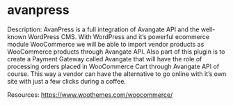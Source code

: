 # avanpress

Description:
AvanPress is a full integration of Avangate API and the well-known WordPress CMS.
With WordPress and  it’s powerful ecommerce module WooCommerce we will be able to
import vendor products as WooCommerce products through Avangate API.
Also part of this plugin is to create a Payment Gateway called Avangate that will
have the role of processing orders placed in WooCommerce Cart through Avangate API
of course.
This way a vendor can have the alternative to go online with it’s own site with just
a few clicks during a coffee.

Resources:
https://www.woothemes.com/woocommerce/

